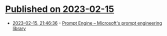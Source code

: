# [Published on 2023-02-15](index.md)

* [2023-02-15, 21:46:36](https://news.ycombinator.com/item?id=34811070) - [Prompt Engine – Microsoft&#x27;s prompt engineering library](https://github.com/microsoft/prompt-engine)
